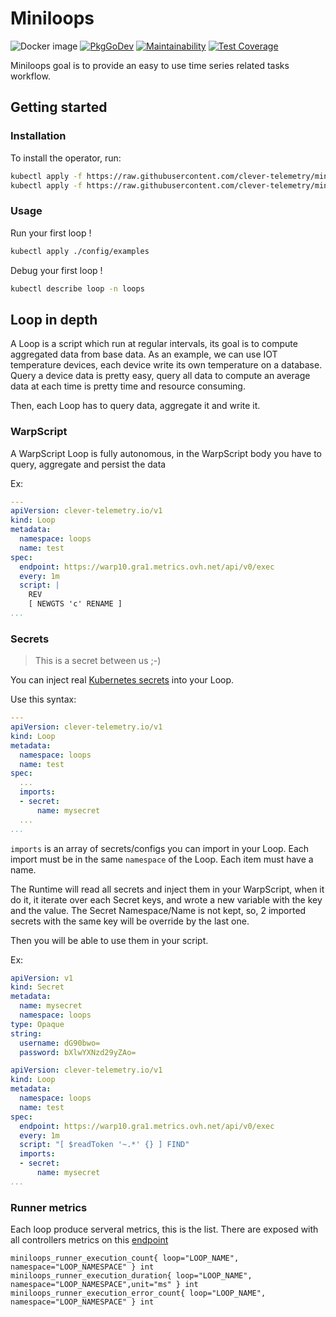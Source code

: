# Miniloops

![Docker image](https://github.com/clever-telemetry/miniloops/workflows/Docker%20image/badge.svg)
[![PkgGoDev](https://pkg.go.dev/badge/github.com/clever-telemetry/miniloops)](https://pkg.go.dev/github.com/clever-telemetry/miniloops)
[![Maintainability](https://api.codeclimate.com/v1/badges/1f065d72fb55874e9d87/maintainability)](https://codeclimate.com/github/clever-telemetry/miniloops/maintainability)
[![Test Coverage](https://api.codeclimate.com/v1/badges/1f065d72fb55874e9d87/test_coverage)](https://codeclimate.com/github/clever-telemetry/miniloops/test_coverage)

Miniloops goal is to provide an easy to use time series related tasks workflow.

## Getting started

### Installation

To install the operator, run:

```sh
kubectl apply -f https://raw.githubusercontent.com/clever-telemetry/miniloops/master/config/crd/bases/clever-telemetry.io_loops.yaml
kubectl apply -f https://raw.githubusercontent.com/clever-telemetry/miniloops/master/config/operator/deployment.yml
```

### Usage

Run your first loop !

```sh
kubectl apply ./config/examples
```

Debug your first loop !

```sh
kubectl describe loop -n loops
```

## Loop in depth

A Loop is a script which run at regular intervals, its goal is to compute aggregated data from base data.
As an example, we can use IOT temperature devices, each device write its own temperature on a database.
Query a device data is pretty easy, query all data to compute an average data at each time is pretty time and resource consuming.

Then, each Loop has to query data, aggregate it and write it.

### WarpScript

A WarpScript Loop is fully autonomous, in the WarpScript body you have to query, aggregate and persist the data

Ex:
```yaml
---
apiVersion: clever-telemetry.io/v1
kind: Loop
metadata:
  namespace: loops
  name: test
spec:
  endpoint: https://warp10.gra1.metrics.ovh.net/api/v0/exec
  every: 1m
  script: |
    REV
    [ NEWGTS 'c' RENAME ] 
...
```

### Secrets
> This is a secret between us ;-)

You can inject real [Kubernetes secrets](https://kubernetes.io/fr/docs/concepts/configuration/secret/) into your Loop.

Use this syntax:

```yaml
---
apiVersion: clever-telemetry.io/v1
kind: Loop
metadata:
  namespace: loops
  name: test
spec:
  ...
  imports:
  - secret:
      name: mysecret
  ... 
...
```

`imports` is an array of secrets/configs you can import in your Loop.
Each import must be in the same `namespace` of the Loop.
Each item must have a name.

The Runtime will read all secrets and inject them in your WarpScript, when it do it, it iterate over each Secret keys, and wrote a new variable with the key and the value.
The Secret Namespace/Name is not kept, so, 2 imported secrets with the same key will be override by the last one. 

Then you will be able to use them in your script.

Ex:
```yaml
apiVersion: v1
kind: Secret
metadata:
  name: mysecret
  namespace: loops
type: Opaque
string:
  username: dG90bwo= 
  password: bXlwYXNzd29yZAo=
```
```yaml
apiVersion: clever-telemetry.io/v1
kind: Loop
metadata:
  namespace: loops
  name: test
spec:
  endpoint: https://warp10.gra1.metrics.ovh.net/api/v0/exec
  every: 1m
  script: "[ $readToken '~.*' {} ] FIND"
  imports:
  - secret:
      name: mysecret 
...
```

### Runner metrics

Each loop produce serveral metrics, this is the list.
There are exposed with all controllers metrics on this [endpoint](http://127.0.0.1:9100/metrics)

```
miniloops_runner_execution_count{ loop="LOOP_NAME", namespace="LOOP_NAMESPACE" } int
miniloops_runner_execution_duration{ loop="LOOP_NAME", namespace="LOOP_NAMESPACE",unit="ms" } int
miniloops_runner_execution_error_count{ loop="LOOP_NAME", namespace="LOOP_NAMESPACE" } int
```
